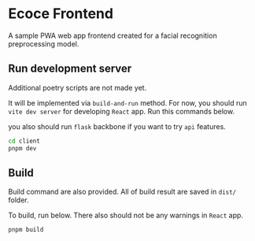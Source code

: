 # Ecoce Frontend 

A sample PWA web app frontend created for a facial recognition preprocessing model.

## Run development server

Additional poetry scripts are not made yet.

It will be implemented via `build-and-run` method. For now, you should run `vite dev server` for developing `React` app. Run this commands below.

you also should run `flask` backbone if you want to try `api` features.

```bash
cd client
pnpm dev
```

## Build

Build command are also provided. All of build result are saved in `dist/` folder.

To build, run below. There also should not be any warnings in `React` app.

```bash
pnpm build
```